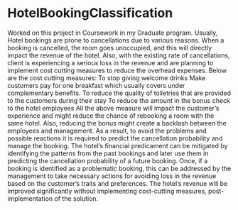 # HotelBookingClassification
Worked on this project in Coursework in my Graduate program.
Usually, Hotel bookings are prone to cancellations due to various reasons. When a booking is cancelled, the room goes unoccupied, and this will directly impact the revenue of the hotel. Also, with the existing rate of cancellations, client is experiencing a serious loss in the revenue and are planning to implement cost cutting measures to reduce the overhead expenses.
Below are the cost cutting measures:
To stop giving welcome drinks
Make customers pay for one breakfast which usually covers under complementary benefits.
To reduce the quality of toiletries that are provided to the customers during their stay
To reduce the amount in the bonus check to the hotel employees 
All the above measure will impact the customer’s experience and might reduce the chance of rebooking a room with the same hotel. Also, reducing the bonus might create a backlash between the employees and management. As a result, to avoid the problems and possible reactions it is required to predict the cancellation probability and manage the booking.
The hotel’s financial predicament can be mitigated by identifying the patterns from the past bookings and later use them in predicting the cancellation probability of a future booking. Once, if a booking is identified as a problematic booking, this can be addressed by the management to take necessary actions for avoiding loss in the revenue based on the customer’s traits and preferences.
The hotel’s revenue will be improved significantly without implementing cost-cutting measures, post-implementation of the solution.

